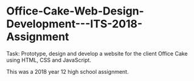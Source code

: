 # Office-Cake-Web-Design-Development---ITS-2018-Assignment

Task: Prototype, design and develop a website for the client Office Cake using HTML, CSS and JavaScript. 

This was a 2018 year 12 high school assignment.
